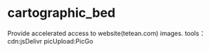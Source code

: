 # cartographic_bed
Provide accelerated access to website(tetean.com) images.
tools：
  cdn:jsDelivr
  picUpload:PicGo
